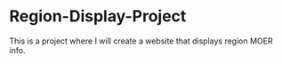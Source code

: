 # Region-Display-Project
This is a project where I will create a website that displays region MOER info.
